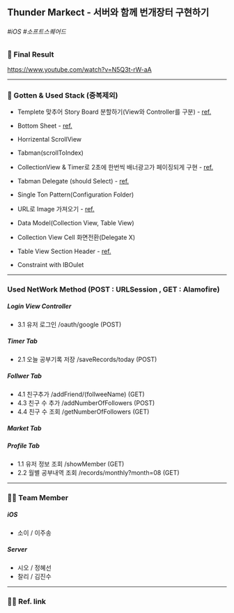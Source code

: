 ##  Thunder Markect - 서버와 함께 번개장터 구현하기 
###### #iOS #소프트스퀘어드

### 📱 Final Result

https://www.youtube.com/watch?v=N5Q3t-rW-aA

---

### 🧠 Gotten & Used Stack (중복제외)

- Templete 맞추어 Story Board 분할하기(View와 Controller를 구분) - [ref.](https://swieeft.github.io/2020/02/24/StoryboardReference.html)
 
- Bottom Sheet - [ref.](https://gonslab.tistory.com/57)
 
- Horrizental ScrollView 
 
- Tabman(scrollToIndex)
 
- CollectionView & Timer로 2초에 한번씩 배너광고가 페이징되게 구현 - [ref.](https://gonslab.tistory.com/24)

- Tabman Delegate (should Select) - [ref.](https://stackoverflow.com/questions/33837475/detect-when-a-tab-bar-item-is-pressed)

- Single Ton Pattern(Configuration Folder)
 
- URL로 Image 가져오기 - [ref.](https://hongssup.tistory.com/158)
 
- Data Model(Collection View, Table View)
 
- Collection View Cell 화면전환(Delegate X)

- Table View Section Header - [ref.](https://hururuek-chapchap.tistory.com/153)

- Constraint with IBOulet

---

### Used NetWork Method (POST : URLSession , GET : Alamofire)

##### Login View Controller

- 3.1 유저 로그인 /oauth/google (POST)

##### Timer Tab

- 2.1 오늘 공부기록 저장 /saveRecords/today (POST)

##### Follwer Tab

- 4.1 친구추가 /addFriend/\(follweeName) (GET)
- 4.3 친구 수 추가 /addNumberOfFollowers (POST)
- 4.4 친구 수 조회 /getNumberOfFollowers (GET)

##### Market Tab

##### Profile Tab

- 1.1 유저 정보 조회 /showMember (GET)
- 2.2 월별 공부내역 조회 /records/monthly?month=08 (GET)

---

### 🙇‍♂️ Team Member
##### iOS 
- 소이 / 이주송 
##### Server
- 시오 / 정혜선
- 찰리 / 김진수

---

### 🧑‍💻 Ref. link


